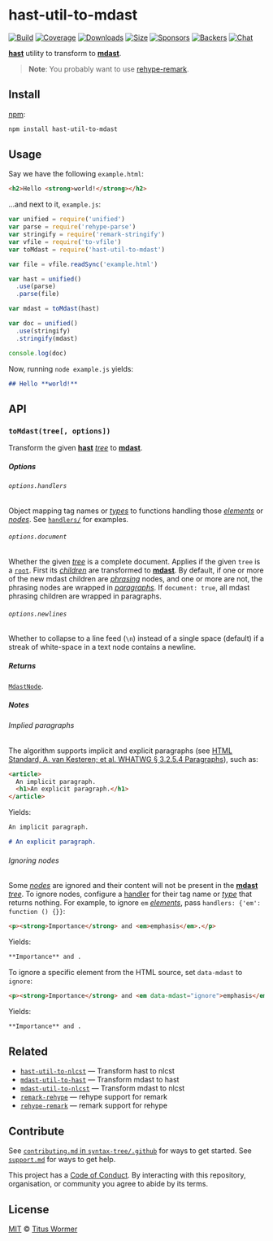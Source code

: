 # hast-util-to-mdast

[![Build][build-badge]][build]
[![Coverage][coverage-badge]][coverage]
[![Downloads][downloads-badge]][downloads]
[![Size][size-badge]][size]
[![Sponsors][sponsors-badge]][collective]
[![Backers][backers-badge]][collective]
[![Chat][chat-badge]][chat]

[**hast**][hast] utility to transform to [**mdast**][mdast].

> **Note**: You probably want to use [rehype-remark][].

## Install

[npm][]:

```sh
npm install hast-util-to-mdast
```

## Usage

Say we have the following `example.html`:

```html
<h2>Hello <strong>world!</strong></h2>
```

…and next to it, `example.js`:

```js
var unified = require('unified')
var parse = require('rehype-parse')
var stringify = require('remark-stringify')
var vfile = require('to-vfile')
var toMdast = require('hast-util-to-mdast')

var file = vfile.readSync('example.html')

var hast = unified()
  .use(parse)
  .parse(file)

var mdast = toMdast(hast)

var doc = unified()
  .use(stringify)
  .stringify(mdast)

console.log(doc)
```

Now, running `node example.js` yields:

```markdown
## Hello **world!**
```

## API

### `toMdast(tree[, options])`

Transform the given [**hast**][hast] [*tree*][tree] to [**mdast**][mdast].

##### Options

###### `options.handlers`

Object mapping tag names or [*types*][type] to functions handling those
[*elements*][element] or [*nodes*][hast-node].
See [`handlers/`][handlers] for examples.

###### `options.document`

Whether the given [*tree*][tree] is a complete document.
Applies if the given `tree` is a [`root`][hast-root].
First its [*children*][child] are transformed to [**mdast**][mdast].
By default, if one or more of the new mdast children are [*phrasing*][phrasing]
nodes, and one or more are not, the phrasing nodes are wrapped in
[*paragraphs*][mdast-paragraph].
If `document: true`, all mdast phrasing children are wrapped in paragraphs.

###### `options.newlines`

Whether to collapse to a line feed (`\n`) instead of a single space (default) if
a streak of white-space in a text node contains a newline.

##### Returns

[`MdastNode`][mdast-node].

##### Notes

###### Implied paragraphs

The algorithm supports implicit and explicit paragraphs (see [HTML Standard,
A. van Kesteren; et al. WHATWG § 3.2.5.4 Paragraphs][spec]), such as:

```html
<article>
  An implicit paragraph.
  <h1>An explicit paragraph.</h1>
</article>
```

Yields:

```markdown
An implicit paragraph.

# An explicit paragraph.
```

###### Ignoring nodes

Some [*nodes*][hast-node] are ignored and their content will not be present in
the [**mdast**][mdast] [*tree*][tree].
To ignore nodes, configure a [handler][] for their tag name or [*type*][type]
that returns nothing.
For example, to ignore `em` [*elements*][element], pass `handlers: {'em':
function () {}}`:

```html
<p><strong>Importance</strong> and <em>emphasis</em>.</p>
```

Yields:

```markdown
**Importance** and .
```

To ignore a specific element from the HTML source, set `data-mdast` to
`ignore`:

```html
<p><strong>Importance</strong> and <em data-mdast="ignore">emphasis</em>.</p>
```

Yields:

```markdown
**Importance** and .
```

## Related

*   [`hast-util-to-nlcst`](https://github.com/syntax-tree/hast-util-to-nlcst)
    — Transform hast to nlcst
*   [`mdast-util-to-hast`](https://github.com/syntax-tree/mdast-util-to-hast)
    — Transform mdast to hast
*   [`mdast-util-to-nlcst`](https://github.com/syntax-tree/mdast-util-to-nlcst)
    — Transform mdast to nlcst
*   [`remark-rehype`](https://github.com/remarkjs/remark-rehype)
    — rehype support for remark
*   [`rehype-remark`](https://github.com/rehypejs/rehype-remark)
    — remark support for rehype

## Contribute

See [`contributing.md` in `syntax-tree/.github`][contributing] for ways to get
started.
See [`support.md`][support] for ways to get help.

This project has a [Code of Conduct][coc].
By interacting with this repository, organisation, or community you agree to
abide by its terms.

## License

[MIT][license] © [Titus Wormer][author]

<!-- Definitions -->

[build-badge]: https://img.shields.io/travis/syntax-tree/hast-util-to-mdast.svg

[build]: https://travis-ci.org/syntax-tree/hast-util-to-mdast

[coverage-badge]: https://img.shields.io/codecov/c/github/syntax-tree/hast-util-to-mdast.svg

[coverage]: https://codecov.io/github/syntax-tree/hast-util-to-mdast

[downloads-badge]: https://img.shields.io/npm/dm/hast-util-to-mdast.svg

[downloads]: https://www.npmjs.com/package/hast-util-to-mdast

[size-badge]: https://img.shields.io/bundlephobia/minzip/hast-util-to-mdast.svg

[size]: https://bundlephobia.com/result?p=hast-util-to-mdast

[sponsors-badge]: https://opencollective.com/unified/sponsors/badge.svg

[backers-badge]: https://opencollective.com/unified/backers/badge.svg

[collective]: https://opencollective.com/unified

[chat-badge]: https://img.shields.io/badge/join%20the%20community-on%20spectrum-7b16ff.svg

[chat]: https://spectrum.chat/unified/syntax-tree

[npm]: https://docs.npmjs.com/cli/install

[license]: license

[author]: https://wooorm.com

[contributing]: https://github.com/syntax-tree/.github/blob/master/contributing.md

[support]: https://github.com/syntax-tree/.github/blob/master/support.md

[coc]: https://github.com/syntax-tree/.github/blob/master/code-of-conduct.md

[tree]: https://github.com/syntax-tree/unist#tree

[child]: https://github.com/syntax-tree/unist#child

[type]: https://github.com/syntax-tree/unist#type

[mdast]: https://github.com/syntax-tree/mdast

[mdast-paragraph]: https://github.com/syntax-tree/mdast#paragraph

[mdast-node]: https://github.com/syntax-tree/mdast#nodes

[phrasing]: https://github.com/syntax-tree/mdast#phrasingcontent

[hast]: https://github.com/syntax-tree/hast

[hast-node]: https://github.com/syntax-tree/hast#nodes

[hast-root]: https://github.com/syntax-tree/hast#root

[element]: https://github.com/syntax-tree/hast#element

[rehype-remark]: https://github.com/rehypejs/rehype-remark

[handler]: #optionshandlers

[handlers]: https://github.com/syntax-tree/hast-util-to-mdast/tree/master/lib/handlers

[spec]: https://html.spec.whatwg.org/#paragraphs
